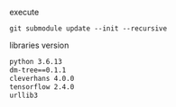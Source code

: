 execute
```shell
git submodule update --init --recursive
```

libraries version
```tex
python 3.6.13
dm-tree==0.1.1
cleverhans 4.0.0
tensorflow 2.4.0
urllib3
```

